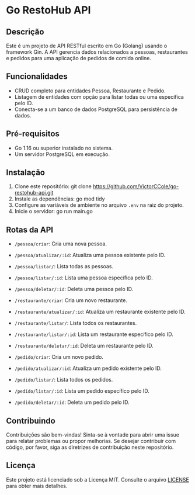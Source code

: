 # Go RestoHub API

## Descrição
Este é um projeto de API RESTful escrito em Go (Golang) usando o framework Gin. A API gerencia dados relacionados a pessoas, restaurantes e pedidos para uma aplicação de pedidos de comida online.

## Funcionalidades
- CRUD completo para entidades Pessoa, Restaurante e Pedido.
- Listagem de entidades com opção para listar todas ou uma específica pelo ID.
- Conecta-se a um banco de dados PostgreSQL para persistência de dados.

## Pré-requisitos
- Go 1.16 ou superior instalado no sistema.
- Um servidor PostgreSQL em execução.

## Instalação
1. Clone este repositório:
   git clone https://github.com/VictorCCole/go-restohub-api.git
2. Instale as dependências: go mod tidy
3. Configure as variáveis de ambiente no arquivo `.env` na raiz do projeto.
4. Inicie o servidor: go run main.go

## Rotas da API
- `/pessoa/criar`: Cria uma nova pessoa.
- `/pessoa/atualizar/:id`: Atualiza uma pessoa existente pelo ID.
- `/pessoa/listar/`: Lista todas as pessoas.
- `/pessoa/listar/:id`: Lista uma pessoa específica pelo ID.
- `/pessoa/deletar/:id`: Deleta uma pessoa pelo ID.

- `/restaurante/criar`: Cria um novo restaurante.
- `/restaurante/atualizar/:id`: Atualiza um restaurante existente pelo ID.
- `/restaurante/listar/`: Lista todos os restaurantes.
- `/restaurante/listar/:id`: Lista um restaurante específico pelo ID.
- `/restaurante/deletar/:id`: Deleta um restaurante pelo ID.

- `/pedido/criar`: Cria um novo pedido.
- `/pedido/atualizar/:id`: Atualiza um pedido existente pelo ID.
- `/pedido/listar/`: Lista todos os pedidos.
- `/pedido/listar/:id`: Lista um pedido específico pelo ID.
- `/pedido/deletar/:id`: Deleta um pedido pelo ID.

## Contribuindo
Contribuições são bem-vindas! Sinta-se à vontade para abrir uma issue para relatar problemas ou propor melhorias. Se desejar contribuir com código, por favor, siga as diretrizes de contribuição neste repositório.

## Licença
Este projeto está licenciado sob a Licença MIT. Consulte o arquivo [LICENSE](LICENSE.md) para obter mais detalhes.
